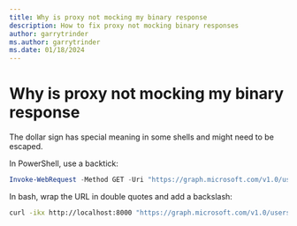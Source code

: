 ```yaml
---
title: Why is proxy not mocking my binary response
description: How to fix proxy not mocking binary responses
author: garrytrinder
ms.author: garrytrinder
ms.date: 01/18/2024
---
```


# Why is proxy not mocking my binary response

The dollar sign has special meaning in some shells and might need to be escaped.

In PowerShell, use a backtick:

```powershell
Invoke-WebRequest -Method GET -Uri "https://graph.microsoft.com/v1.0/users/id/photo/`$value" -Proxy http://localhost:8000
```

In bash, wrap the URL in double quotes and add a backslash:

```sh
curl -ikx http://localhost:8000 "https://graph.microsoft.com/v1.0/users/id/photo/\$value"
```
